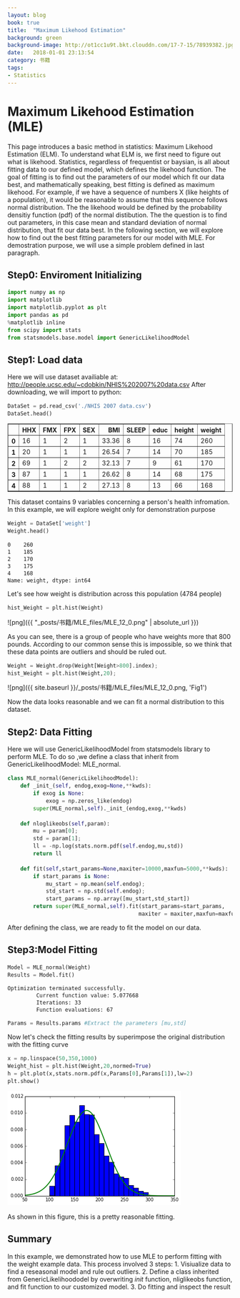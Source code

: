 ```yaml
---
layout: blog
book: true
title:  "Maximum Likehood Estimation"
background: green
background-image: http://ot1cc1u9t.bkt.clouddn.com/17-7-15/78939382.jpg
date:   2018-01-01 23:13:54
category: 书籍
tags:
- Statistics
---
```


# Maximum Likehood Estimation (MLE)

This page introduces a basic method in statistics: Maximum Likehood Estimation (ELM). To understand what ELM is, we first need to figure out what is likehood. Statistics, regardless of frequentist or baysian, is all about fitting data to our defined model, which defines the likehood function. The goal of fitting is to find out the parameters of our model which fit our data best, and mathematically speaking, best fitting is defined as maximum likehood. 
For example, if we have a sequence of numbers X (like heights of a population), it would be reasonable to assume that this sequence follows normal distribution. The the likehood would be defined by the probability densitiy function (pdf) of the normal distibution. The the question is to find out parameters, in this case mean and standard deviation of normal distribution, that fit our data best. 
In the following section, we will explore how to find out the best fitting parameters for our model with MLE. For demostration purpose, we will use a simple problem defined in last paragraph.

## Step0: Enviroment Initializing


```python
import numpy as np
import matplotlib
import matplotlib.pyplot as plt
import pandas as pd
%matplotlib inline
from scipy import stats
from statsmodels.base.model import GenericLikelihoodModel
```

## Step1: Load data

Here we will use dataset availiable at: http://people.ucsc.edu/~cdobkin/NHIS%202007%20data.csv
After downloading, we will import to python:


```python
DataSet = pd.read_csv('./NHIS 2007 data.csv')
DataSet.head()
```




<div>
<table border="1" class="dataframe">
  <thead>
    <tr style="text-align: right;">
      <th></th>
      <th>HHX</th>
      <th>FMX</th>
      <th>FPX</th>
      <th>SEX</th>
      <th>BMI</th>
      <th>SLEEP</th>
      <th>educ</th>
      <th>height</th>
      <th>weight</th>
    </tr>
  </thead>
  <tbody>
    <tr>
      <th>0</th>
      <td>16</td>
      <td>1</td>
      <td>2</td>
      <td>1</td>
      <td>33.36</td>
      <td>8</td>
      <td>16</td>
      <td>74</td>
      <td>260</td>
    </tr>
    <tr>
      <th>1</th>
      <td>20</td>
      <td>1</td>
      <td>1</td>
      <td>1</td>
      <td>26.54</td>
      <td>7</td>
      <td>14</td>
      <td>70</td>
      <td>185</td>
    </tr>
    <tr>
      <th>2</th>
      <td>69</td>
      <td>1</td>
      <td>2</td>
      <td>2</td>
      <td>32.13</td>
      <td>7</td>
      <td>9</td>
      <td>61</td>
      <td>170</td>
    </tr>
    <tr>
      <th>3</th>
      <td>87</td>
      <td>1</td>
      <td>1</td>
      <td>1</td>
      <td>26.62</td>
      <td>8</td>
      <td>14</td>
      <td>68</td>
      <td>175</td>
    </tr>
    <tr>
      <th>4</th>
      <td>88</td>
      <td>1</td>
      <td>1</td>
      <td>2</td>
      <td>27.13</td>
      <td>8</td>
      <td>13</td>
      <td>66</td>
      <td>168</td>
    </tr>
  </tbody>
</table>
</div>



This dataset contains 9 variables concerning a person's health infromation. In this example, we will explore weight only for demonstration purpose


```python
Weight = DataSet['weight']
Weight.head()
```




    0    260
    1    185
    2    170
    3    175
    4    168
    Name: weight, dtype: int64



Let's see how weight is distribution across this population (4784 people)


```python
hist_Weight = plt.hist(Weight)
```


![png]({{ "_posts/书籍/MLE_files/MLE_12_0.png" | absolute_url }})


As you can see, there is a group of people who have weights more that 800 pounds. According to our common sense this is impossible, so we think that these data points are outliers and should be ruled out.


```python
Weight = Weight.drop(Weight[Weight>800].index);
hist_Weight = plt.hist(Weight,20);
```

![png]({{ site.baseurl }}/_posts/书籍/MLE_files/MLE_12_0.png, 'Fig1')


Now the data looks reasonable and we can fit a normal distribution to this dataset.

## Step2: Data Fitting

Here we will use GenericLikelihoodModel from statsmodels library to perform MLE. To do so ,we define a class that inherit from GenericLikelihoodModel: MLE_normal.


```python
class MLE_normal(GenericLikelihoodModel):
    def _init_(self, endog,exog=None,**kwds):
        if exog is None:
            exog = np.zeros_like(endog)
        super(MLE_normal,self)._init_(endog,exog,**kwds)
    
    def nloglikeobs(self,param):
        mu = param[0];
        std = param[1];
        ll = -np.log(stats.norm.pdf(self.endog,mu,std))
        return ll
    
    def fit(self,start_params=None,maxiter=10000,maxfun=5000,**kwds):
        if start_params is None:
            mu_start = np.mean(self.endog);
            std_start = np.std(self.endog);
            start_params = np.array([mu_start,std_start])
        return super(MLE_normal,self).fit(start_params=start_params,
                                         maxiter = maxiter,maxfun=maxfun,**kwds)
```

After defining the class, we are ready to fit the model on our data.

## Step3:Model Fitting


```python
Model = MLE_normal(Weight)
Results = Model.fit()
```

    Optimization terminated successfully.
             Current function value: 5.077668
             Iterations: 33
             Function evaluations: 67
    


```python
Params = Results.params #Extract the parameters [mu,std]
```

Now let's check the fitting results by superimpose the original distribution with the fitting curve


```python
x = np.linspace(50,350,1000)
Weight_hist = plt.hist(Weight,20,normed=True)
h = plt.plot(x,stats.norm.pdf(x,Params[0],Params[1]),lw=2)
plt.show()
```


![png](MLE_files/MLE_22_0.png)


As shown in this figure, this is a pretty reasonable fitting.

## Summary

In this example, we demonstrated how to use MLE to perform fitting with the weight example data. This process involved 3 steps: 1. Visiualize data to find a reseasonal model and rule out outliers. 2. Define a class inherited from GenericLikelihoododel by overwriting _init_ function, nliglikeobs function, and fit function to our customized model. 3. Do fitting and inspect the result 
